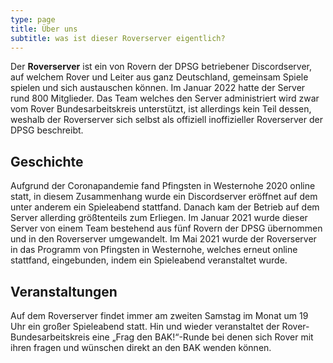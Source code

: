 ```yaml
---
type: page
title: Über uns
subtitle: was ist dieser Roverserver eigentlich?
---
```


Der **Roverserver** ist ein von Rovern der DPSG betriebener Discordserver, auf welchem Rover und Leiter aus ganz Deutschland, gemeinsam Spiele spielen und sich austauschen können. Im Januar 2022 hatte der Server rund 800 Mitglieder. Das Team welches den Server administriert wird zwar vom Rover Bundesarbeitskreis unterstützt, ist allerdings kein Teil dessen, weshalb der Roverserver sich selbst als offiziell inoffizieller Roverserver der DPSG beschreibt.

## Geschichte
Aufgrund der Coronapandemie fand Pfingsten in Westernohe 2020 online statt, in diesem Zusammenhang wurde ein Discordserver eröffnet auf dem unter anderem ein Spieleabend stattfand. 
Danach kam der Betrieb auf dem Server allerding größtenteils zum Erliegen. 
Im Januar 2021 wurde dieser Server von einem Team bestehend aus fünf Rovern der DPSG übernommen und in den Roverserver umgewandelt. 
Im Mai 2021 wurde der Roverserver in das Programm von Pfingsten in Westernohe, welches erneut online stattfand, eingebunden, indem ein Spieleabend veranstaltet wurde.

## Veranstaltungen
Auf dem Roverserver findet immer am zweiten Samstag im Monat um 19 Uhr ein großer Spieleabend statt.
Hin und wieder veranstaltet der Rover-Bundesarbeitskreis eine „Frag den BAK!“-Runde bei denen sich Rover mit ihren fragen und wünschen direkt an den BAK wenden können.
